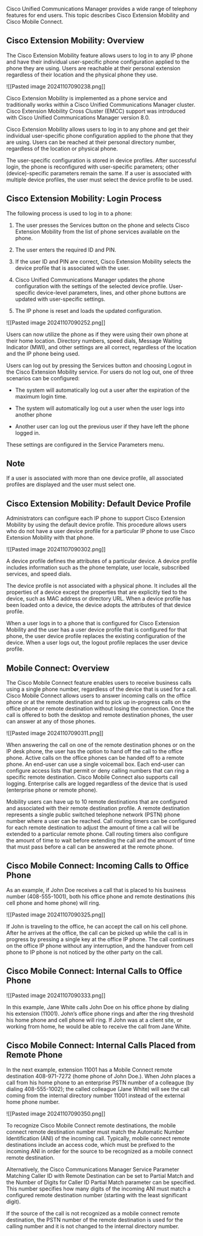 Cisco Unified Communications Manager provides a wide range of telephony features for end users. This topic describes Cisco Extension Mobility and Cisco Mobile Connect.

## Cisco Extension Mobility: Overview

The Cisco Extension Mobility feature allows users to log in to any IP phone and have their individual user-specific phone configuration applied to the phone they are using. Users are reachable at their personal extension regardless of their location and the physical phone they use.

![[Pasted image 20241107090238.png]]

Cisco Extension Mobility is implemented as a phone service and traditionally works within a Cisco Unified Communications Manager cluster. Cisco Extension Mobility Cross Cluster (EMCC) support was introduced with Cisco Unified Communications Manager version 8.0.

Cisco Extension Mobility allows users to log in to any phone and get their individual user-specific phone configuration applied to the phone that they are using. Users can be reached at their personal directory number, regardless of the location or physical phone.

The user-specific configuration is stored in device profiles. After successful login, the phone is reconfigured with user-specific parameters; other (device)-specific parameters remain the same. If a user is associated with multiple device profiles, the user must select the device profile to be used.

## Cisco Extension Mobility: Login Process

The following process is used to log in to a phone:

1. The user presses the Services button on the phone and selects Cisco Extension Mobility from the list of phone services available on the phone.
    
2. The user enters the required ID and PIN.
    
3. If the user ID and PIN are correct, Cisco Extension Mobility selects the device profile that is associated with the user.
    
4. Cisco Unified Communications Manager updates the phone configuration with the settings of the selected device profile. User-specific device-level parameters, lines, and other phone buttons are updated with user-specific settings.
    
5. The IP phone is reset and loads the updated configuration.
    

![[Pasted image 20241107090252.png]]

Users can now utilize the phone as if they were using their own phone at their home location. Directory numbers, speed dials, Message Waiting Indicator (MWI), and other settings are all correct, regardless of the location and the IP phone being used.

Users can log out by pressing the Services button and choosing Logout in the Cisco Extension Mobility service. For users do not log out, one of three scenarios can be configured:

- The system will automatically log out a user after the expiration of the maximum login time.
    
- The system will automatically log out a user when the user logs into another phone
    
- Another user can log out the previous user if they have left the phone logged in.
    

These settings are configured in the Service Parameters menu.

## Note

If a user is associated with more than one device profile, all associated profiles are displayed and the user must select one.

## Cisco Extension Mobility: Default Device Profile

Administrators can configure each IP phone to support Cisco Extension Mobility by using the default device profile. This procedure allows users who do not have a user device profile for a particular IP phone to use Cisco Extension Mobility with that phone.

![[Pasted image 20241107090302.png]]


A device profile defines the attributes of a particular device. A device profile includes information such as the phone template, user locale, subscribed services, and speed dials.

The device profile is not associated with a physical phone. It includes all the properties of a device except the properties that are explicitly tied to the device, such as MAC address or directory URL. When a device profile has been loaded onto a device, the device adopts the attributes of that device profile.

When a user logs in to a phone that is configured for Cisco Extension Mobility and the user has a user device profile that is configured for that phone, the user device profile replaces the existing configuration of the device. When a user logs out, the logout profile replaces the user device profile.

## Mobile Connect: Overview

The Cisco Mobile Connect feature enables users to receive business calls using a single phone number, regardless of the device that is used for a call. Cisco Mobile Connect allows users to answer incoming calls on the office phone or at the remote destination and to pick up in-progress calls on the office phone or remote destination without losing the connection. Once the call is offered to both the desktop and remote destination phones, the user can answer at any of those phones.

![[Pasted image 20241107090311.png]]

When answering the call on one of the remote destination phones or on the IP desk phone, the user has the option to hand off the call to the office phone. Active calls on the office phones can be handed off to a remote phone. An end-user can use a single voicemail box. Each end-user can configure access lists that permit or deny calling numbers that can ring a specific remote destination. Cisco Mobile Connect also supports call logging. Enterprise calls are logged regardless of the device that is used (enterprise phone or remote phone).

Mobility users can have up to 10 remote destinations that are configured and associated with their remote destination profile. A remote destination represents a single public switched telephone network (PSTN) phone number where a user can be reached. Call routing timers can be configured for each remote destination to adjust the amount of time a call will be extended to a particular remote phone. Call routing timers also configure the amount of time to wait before extending the call and the amount of time that must pass before a call can be answered at the remote phone.

## Cisco Mobile Connect: Incoming Calls to Office Phone

As an example, if John Doe receives a call that is placed to his business number (408-555-1001), both his office phone and remote destinations (his cell phone and home phone) will ring.

![[Pasted image 20241107090325.png]]


If John is traveling to the office, he can accept the call on his cell phone. After he arrives at the office, the call can be picked up while the call is in progress by pressing a single key at the office IP phone. The call continues on the office IP phone without any interruption, and the handover from cell phone to IP phone is not noticed by the other party on the call.

## Cisco Mobile Connect: Internal Calls to Office Phone

![[Pasted image 20241107090333.png]]


In this example, Jane White calls John Doe on his office phone by dialing his extension (11001). John’s office phone rings and after the ring threshold his home phone and cell phone will ring. If John was at a client site, or working from home, he would be able to receive the call from Jane White.

## Cisco Mobile Connect: Internal Calls Placed from Remote Phone

In the next example, extension 11001 has a Mobile Connect remote destination 408-971-7272 (home phone of John Doe.). When John places a call from his home phone to an enterprise PSTN number of a colleague (by dialing 408-555-1002); the called colleague (Jane White) will see the call coming from the internal directory number 11001 instead of the external home phone number.

![[Pasted image 20241107090350.png]]

To recognize Cisco Mobile Connect remote destinations, the mobile connect remote destination number must match the Automatic Number Identification (ANI) of the incoming call. Typically, mobile connect remote destinations include an access code, which must be prefixed to the incoming ANI in order for the source to be recognized as a mobile connect remote destination.

Alternatively, the Cisco Communications Manager Service Parameter Matching Caller ID with Remote Destination can be set to Partial Match and the Number of Digits for Caller ID Partial Match parameter can be specified. This number specifies how many digits of the incoming ANI must match a configured remote destination number (starting with the least significant digit).

If the source of the call is not recognized as a mobile connect remote destination, the PSTN number of the remote destination is used for the calling number and it is not changed to the internal directory number.